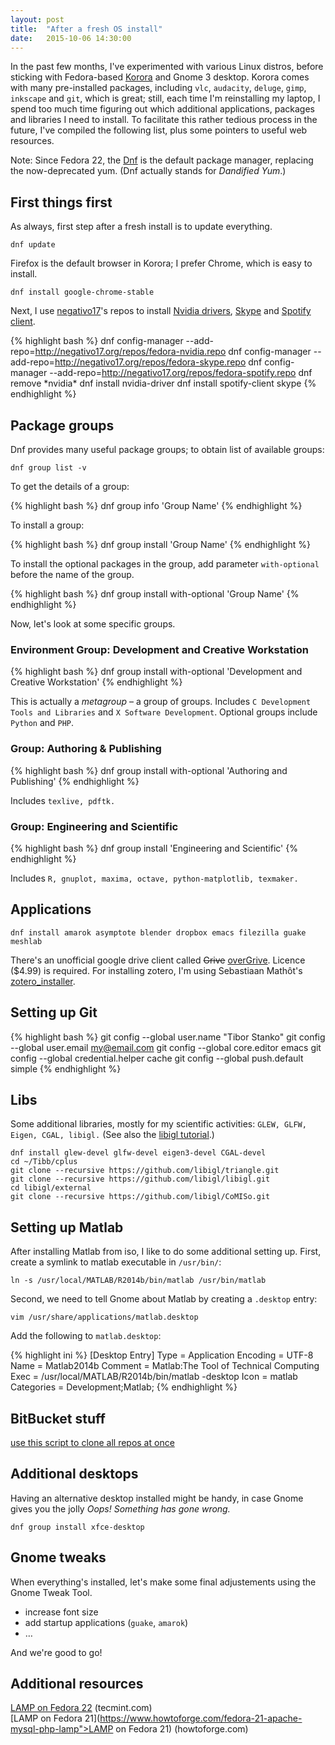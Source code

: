 ```yaml
---
layout: post
title:  "After a fresh OS install"
date:   2015-10-06 14:30:00
---
```


In the past few months, I've experimented with various Linux distros, before sticking with Fedora-based
[Korora](https://kororaproject.org/) and Gnome 3 desktop.
Korora comes with many pre-installed packages,
including `vlc`, `audacity`, `deluge`, `gimp`, `inkscape` and `git`, which is great; 
still, each time I'm reinstalling my laptop, I spend too much time figuring out
which additional applications, packages and libraries I need to install.
To facilitate this rather tedious process in the future,
I've compiled the following list, plus some pointers to useful web resources.

Note: Since Fedora 22, the
[Dnf](https://en.wikipedia.org/wiki/DNF_(software))
is the default package manager, replacing the now-deprecated yum.
(Dnf actually stands for *Dandified Yum*.) 

## First things first
As always, first step after a fresh install is to update everything.

    dnf update

Firefox is the default browser in Korora; I prefer Chrome, which is easy to install.

    dnf install google-chrome-stable

Next, I use
[negativo17](http://negativo17.org/)'s repos to install
[Nvidia drivers](http://negativo17.org/nvidia-driver/),
[Skype](http://negativo17.org/skype-and-skype-pidgin-plugin/) and
[Spotify client](http://negativo17.org/spotify-client/).

{% highlight bash %}
    dnf config-manager --add-repo=http://negativo17.org/repos/fedora-nvidia.repo
dnf config-manager --add-repo=http://negativo17.org/repos/fedora-skype.repo
dnf config-manager --add-repo=http://negativo17.org/repos/fedora-spotify.repo
dnf remove \*nvidia\*
dnf install nvidia-driver
dnf install spotify-client skype
{% endhighlight %}

## Package groups
Dnf provides many useful package groups; to obtain list of available groups:

    dnf group list -v

To get the details of a group:

{% highlight bash %}
    dnf group info 'Group Name'
{% endhighlight %}

To install a group:

{% highlight bash %}
    dnf group install 'Group Name'
{% endhighlight %}

To install the optional packages in the group, add parameter `with-optional` before the name of the group.

{% highlight bash %}
    dnf group install with-optional 'Group Name'
{% endhighlight %}

Now, let's look at some specific groups.

### Environment Group: Development and Creative Workstation

{% highlight bash %}
    dnf group install with-optional 'Development and Creative Workstation'
{% endhighlight %}

This is actually a *metagroup* – a group of groups.
Includes `C Development Tools and Libraries` and `X Software Development`. Optional groups include `Python` and `PHP`.

### Group: Authoring &amp; Publishing

{% highlight bash %}
    dnf group install with-optional 'Authoring and Publishing'
{% endhighlight %}

Includes `texlive, pdftk.`

### Group: Engineering and Scientific

{% highlight bash %}
    dnf group install 'Engineering and Scientific'
{% endhighlight %}

Includes `R, gnuplot, maxima, octave, python-matplotlib, texmaker.`

## Applications

    dnf install amarok asymptote blender dropbox emacs filezilla guake meshlab

There's an unofficial google drive client called <strike>Grive</strike>
[overGrive](https://www.thefanclub.co.za/overgrive/installation-instructions-fedora).
Licence ($4.99) is required.
For installing zotero, I'm using Sebastiaan Mathôt's
[zotero_installer](https://github.com/smathot/zotero_installer).

## Setting up Git
{% highlight bash %}
    git config --global user.name "Tibor Stanko"
git config --global user.email my@email.com
git config --global core.editor emacs
git config --global credential.helper cache
git config --global push.default simple
{% endhighlight %}

## Libs
Some additional libraries, mostly for my scientific activities: `GLEW, GLFW, Eigen, CGAL, libigl.`
(See also the [libigl tutorial](http://libigl.github.io/libigl/tutorial/tutorial.html).)

    dnf install glew-devel glfw-devel eigen3-devel CGAL-devel
    cd ~/Tibb/cplus
    git clone --recursive https://github.com/libigl/triangle.git
    git clone --recursive https://github.com/libigl/libigl.git
    cd libigl/external
    git clone --recursive https://github.com/libigl/CoMISo.git

## Setting up Matlab
After installing Matlab from iso, I like to do some additional setting up.
First, create a symlink to matlab executable in `/usr/bin/`:

    ln -s /usr/local/MATLAB/R2014b/bin/matlab /usr/bin/matlab

Second, we need to tell Gnome about Matlab by creating a `.desktop` entry:

    vim /usr/share/applications/matlab.desktop

Add the following to `matlab.desktop`:

{% highlight ini %}
[Desktop Entry]
Type = Application
Encoding = UTF-8
Name = Matlab2014b
Comment = Matlab:The Tool of Technical Computing
Exec = /usr/local/MATLAB/R2014b/bin/matlab -desktop
Icon = matlab
Categories = Development;Matlab;
{% endhighlight %}


## BitBucket stuff
[use this script to clone all repos at once](http://haroldsoh.com/2011/10/07/clone-all-repos-from-a-bitbucket-source/)

## Additional desktops
Having an alternative desktop installed might be handy, in case Gnome gives you the jolly *Oops! Something has gone wrong.*

    dnf group install xfce-desktop

## Gnome tweaks
When everything's installed, let's make some final adjustements using the Gnome Tweak Tool.

* increase font size
* add startup applications (`guake`, `amarok`)
* &hellip;

And we're good to go!

## Additional resources
[LAMP on Fedora 22](http://www.tecmint.com/install-lamp-linux-apache-mysql-php-on-fedora-22/) (tecmint.com)  
[LAMP on Fedora 21](https://www.howtoforge.com/fedora-21-apache-mysql-php-lamp">LAMP on Fedora 21) (howtoforge.com)
